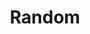 ---
title: "Random"
layout: collection
collection: random
permalink: /random/
author_profile: true
header:
  overlay_image: /assets/headers/leaves.jpg
  caption: "Photo credit: [**Pexels**](https://pixabay.com/photos/leaves-nature-plant-tree-trunk-1839959/)"
sort_order: reverse
---